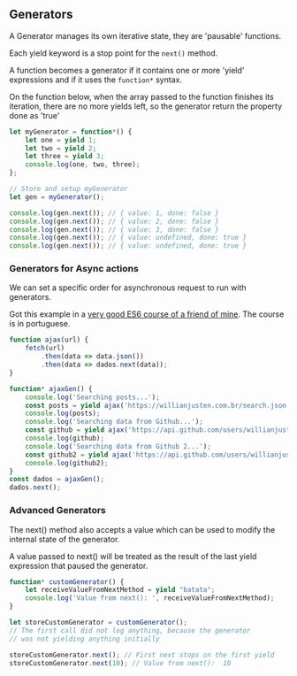 ## Generators
A Generator manages its own iterative state, they are 'pausable' functions.

Each yield keyword is a stop point for the `next()` method. 

A function becomes a generator if it contains one or more 'yield' expressions and if it uses the `function*` syntax.

On the function below, when the array passed to the function finishes its iteration, there are no more yields left, so the generator return the property done as 'true'

```js
let myGenerator = function*() {
    let one = yield 1;
    let two = yield 2;
    let three = yield 3;
    console.log(one, two, three);
};

// Store and setup myGenerator
let gen = myGenerator();

console.log(gen.next()); // { value: 1, done: false } 
console.log(gen.next()); // { value: 2, done: false } 
console.log(gen.next()); // { value: 3, done: false } 
console.log(gen.next()); // { value: undefined, done: true } 
console.log(gen.next()); // { value: undefined, done: true } 
```

### Generators for Async actions
We can set a specific order for asynchronous request to run with generators.

Got this example in a [very good ES6 course of a friend of mine](http://willianjusten.teachable.com/p/js-com-tdd-na-pratica). The course is in portuguese.

```js
function ajax(url) {
	fetch(url)
		.then(data => data.json())
		.then(data => dados.next(data));
}

function* ajaxGen() {
	console.log('Searching posts...');
	const posts = yield ajax('https://willianjusten.com.br/search.json');
	console.log(posts);
	console.log('Searching data from Github...');
	const github = yield ajax('https://api.github.com/users/willianjusten');
	console.log(github);
	console.log('Searching data from Github 2...');
	const github2 = yield ajax('https://api.github.com/users/willianjusten');
	console.log(github2);
}
const dados = ajaxGen();
dados.next();
```

### Advanced Generators
The next() method also accepts a value which can be used to modify the internal state of the generator. 

A value passed to next() will be treated as the result of the last yield expression that paused the generator.

```js
function* customGenerator() {
    let receiveValueFromNextMethod = yield "batata";
    console.log('Value from next(): ', receiveValueFromNextMethod);
}

let storeCustomGenerator = customGenerator();
// The first call did not log anything, because the generator 
// was not yielding anything initially

storeCustomGenerator.next(); // First next stops on the first yield
storeCustomGenerator.next(10); // Value from next():  10
```
